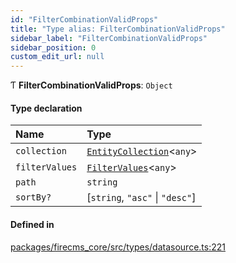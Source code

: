 ```yaml
---
id: "FilterCombinationValidProps"
title: "Type alias: FilterCombinationValidProps"
sidebar_label: "FilterCombinationValidProps"
sidebar_position: 0
custom_edit_url: null
---
```


Ƭ **FilterCombinationValidProps**: `Object`

#### Type declaration

| Name | Type |
| :------ | :------ |
| `collection` | [`EntityCollection`](../interfaces/EntityCollection.md)\<`any`\> |
| `filterValues` | [`FilterValues`](FilterValues.md)\<`any`\> |
| `path` | `string` |
| `sortBy?` | [`string`, ``"asc"`` \| ``"desc"``] |

#### Defined in

[packages/firecms_core/src/types/datasource.ts:221](https://github.com/FireCMSco/firecms/blob/d45f3739/packages/firecms_core/src/types/datasource.ts#L221)
